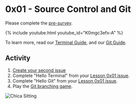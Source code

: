 # 0x01 - Source Control and Git

<!--
* GitHub as a tool
* Git + GitHub fundamentals, writing commits, messages, pull requests, forking,
  get familiar with how to save their code & collaborate on that platform.
    * memorization game (flash card / jeopardy) to learn new coding terms.
      * forking
      * pull request
      * repo
      * merging
      * checkout
      * push and pull
      * branching
      * clone
      * add
      * commit
    * intro to the concept of pull requests and collaborating on code
    * branching - exercise could be a story "once upon a time in a land far far
      away..." and could add sentences.
* Positive Sandwhich! Rule for giving feedback on code.
  * Start with something positive, layer in constructive criticism, end with
    something positive.
* Create GitHub account. Add the Latinitas org badge to their profile.
  * Add README's - first repo on their page. Can personalize, add their bio,
    icebreakers, favorite emojis/ what they wanna do in the future.
  * Example of ReadME repo https://github.com/Apang20
* Rinse & repeat exercises (source control, do an exercise each class?)
-->

<!--
::TODO insert youtube video here.

[Slides](./slides.html)
-->

Please complete the [pre-survey](https://forms.gle/2ppoi5hh6kcPSGoH7).

{% include youtube.html youtube_id="K0mgc3efx-A" %}

To learn more, read our [Terminal Guide](../../guides/terminal.html),
and our [Git Guide](../../guides/git.html).

## Activity

1. [Create your second issue](../../guides/github.html#issues)
1. Complete "Hello Terminal" from your [Lesson 0x01 issue][issues].
1. Complete "Hello Git" from your [Lesson 0x01 issue][issues].
1. Play the [Git branching game][git_game].

![Chica Sitting](/assets/images/laChicaSitting.png)

[git_game]: https://learngitbranching.js.org/
[issues]: https://github.com/CodeChica/plus-plus/issues
